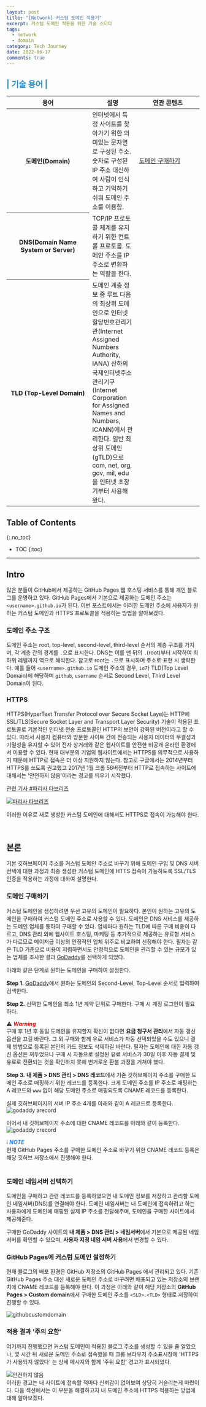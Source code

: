 ```yaml
---
layout: post
title: "[Network] 커스텀 도메인 적용기"
excerpt: 커스텀 도메인 적용을 위한 기술 스터디
tags:
  - network
  - domain
category: Tech Journey
date: 2022-06-17
comments: true
---
```


<h2 style="color: #308cbc"> | 기술 용어 | </h2>

<div>
 <table class>
      <thead>
        <tr>
          <th width="200">용어</th>
          <th>설명</th>
          <th width="150">연관 콘텐츠</th>
        </tr>
      </thead>
      <tbody>
        <tr>
          <th>도메인(Domain)</th>
          <td>인터넷에서 특정 사이트를 찾아가기 위한 의미있는 문자열로 구성된 주소. 숫자로 구성된 IP 주소 대신하여 사람이 인식하고 기억하기 쉬워 도메인 주소를 이용함.</td>
          <td><a href="#도메인 구매하기">도메인 구매하기</a></td>
        </tr>
        <tr>
          <th>DNS(Domain Name System or Server)</th>
          <td> TCP/IP 프로토콜 체계를 유지하기 위한 컨트롤 프로토콜. 도메인 주소를 IP 주소로 변환하는 역할을 한다.</td>
          <td> </td>
        </tr>
        <tr>
          <th>TLD (Top-Level Domain)</th>
          <td>도메인 계층 정보 중 루트 다음의 최상위 도메인으로  인터넷할당번호관리기관(Internet Assigned Numbers Authority, IANA) 산하의 국제인터넷주소관리기구(Internet Corporation for Assigned Names and Numbers, ICANN)에서 관리한다. 일반 최상위 도메인(gTLD)으로 com, net, org, gov, mil, edu을 인터넷 초장기부터 사용해왔다.</td>
          <td></td>
        </tr>
      </tbody>
 </table>
</div>

## Table of Contents
{:.no_toc}

* TOC 
{:toc}

---

## Intro
많은 분들이 GitHub에서 제공하는 GitHub Pages 웹 호스팅 서비스를 통해 개인 블로그를 운영하고 있다. 
GitHub Pages에서 기본으로 제공하는 도메인 주소는 `<username>.github.io`가 된다. 이번 포스트에서는 이러한 도메인 주소에 사용자가 원하는 커스텀 도메인과 HTTPS 프로토콜을 적용하는 방법을 알아보겠다.

### 도메인 주소 구조
도메인 주소는 root, top-level, second-level, third-level 순서의 계층 구조를 가지며, 각 계층 간의 경계를 `.`으로 표시한다. DNS는 이를 맨 뒤의 `.`(root)부터 시작하여 최하위 레벨까지 역으로 해석한다. 참고로 root는 `.`으로 표시하며 주소로 표현 시 생략한다.
예를 들어 `<username>.github.io` 도메인 주소의 경우, `io`가 TLD(Top Level Domain)에 해당하며 `github`, `username` 순서로 Second Level, Third Level Domain이 된다. 

### HTTPS
HTTPS(HyperText Transfer Protocol over Secure Socket Laye)는 HTTP에 SSL/TLS(Secure Socket Layer and Transport Layer Security) 기술이 적용된 프로토콜로 기본적인 인터넷 전송 프로토콜인 HTTP의 보안이 강화된 버전이라고 할 수 있다. 따라서 사용자 컴퓨터와 방문한 사이트 간에 전송되는 사용자 데이터의 무결성과 기밀성을 유지할 수 있어 전자 상거래와 같은 웹사이트를 안전한 비공개 온라인 환경에서 이용할 수 있다. 
현재 대부분의 기업의 웹사이트에서는 HTTPS를 의무적으로 사용하기 때문에 HTTP로 접속은 더 이상 지원하지 않는다.
참고로 구글에서는 2014년부터 HTTPS를 쓰도록 권고했고 2017년 1월 크롬 56버전부터 HTTP로 접속하는 사이트에 대해서는 '안전하지 않음'이라는 경고를 띄우기 시작했다. 

[관련 기사 #파리사 타브리즈](https://www.econovill.com/news/articleView.html?idxno=309031)

[![파리사 타브리즈](https://cdn.econovill.com/news/photo/201702/309031_141789_1952.jpg)](https://cdn.econovill.com/news/photo/201702/309031_141789_1952.jpg "파리사 타브리즈")

이러한 이유로 새로 생성한 커스텀 도메인에 대해서도 HTTPS로 접속이 가능해야 한다.

<br>

## 본론
기본 깃허브페이지 주소를 커스텀 도메인 주소로 바꾸기 위해 도메인 구입 및 DNS 서버 선택에 대한 과정과 최종 생성한 커스텀 도메인에 HTTS 접속이 가능하도록 SSL/TLS 인증을 적용하는 과정에 대하여 설명한다.

### 도메인 구매하기
커스텀 도메인을 생성하려면 우선 고유의 도메인이 필요하다. 본인이 원하는 고유의 도메인을 구매하여 커스텀 도메인 주소로 사용할 수 있다.
도메인은 DNS 서비스를 제공하는 도메인 업체를 통하여 구매할 수 있다. 업체마다 원하는 TLD에 따른 구매 비용이 다르고, DNS 관리 외에 웹사이트 호스팅, 마케팅 등 추가적으로 제공하는 유료형 서비스가 다르므로 메이저급 이상의 안정적인 업체 위주로 비교하여 선정해야 한다.
필자는 같은 TLD 기준으로 비용이 저렴하면서도 안정적으로 도메인을 관리할 수 있는 규모가 있는 업체를 조사한 결과 [GoDaddy](https://kr.godaddy.com/)를 선택하게 되었다.

아래와 같은 단계로 원하는 도메인을 구매하여 설정한다.

**Step 1.**  [GoDaddy](https://kr.godaddy.com/)에서 원하는 도메인의 Second-Level, Top-Level 순서로 입력하여 검색한다.

**Step 2.** 선택한 도메인을 최소 1년 계약 단위로 구매한다. 구매 시 계정 로그인이 필요하다.

<div class="highlight2">⚠️<span style="color:red"> <i><b>Warning</b></i></span> <br>
구매 후 1년 후 동일 도메인을 유지할지 확신이 없다면 <b>요금 청구서 관리</b>에서 자동 갱신 옵션을 끄길 바란다. 그 외 구매와 함께 유료 서비스가 자동 선택되었을 수도 있으니 결제 방법으로 등록된 본인의 카드 정보도 삭제하길 바란다. 필자는 도메인에 대한 자동 갱신 옵션은 꺼두었으나 구매 시 자동으로 설정된 유료 서비스가 30일 이후 자동 결제 및 유료로 전환되는 것을 확인하지 못해 번거로운 환불 과정을 거쳐야 했다.
</div>

**Step 3.** **내 제품 > DNS 관리 > DNS 레코드**에서 기존 깃허브페이지 주소를 구매한 도메인 주소로 매핑하기 위한 레코드를 등록한다.
크게 도메인 주소를 IP 주소로 매핑하는 A 레코드와 `www` 없이 해당 도메인 주소로 매핑되도록 CNAME 레코드를 등록한다.

실제 깃허브페이지의 서버 IP 주소 4개를 아래와 같이 A 레코드로 등록한다.
![godaddy arecord](/img/tech/a_record1.png)

이어서 내 깃허브페이지 주소에 대한 CNAME 레코드를 아래와 같이 등록한다.
![godaddy crecord](/img/tech/cname_record.png)

<div class="highlight2">ℹ️<span style="color:#247CFF"> <i><b>NOTE</b></i> </span> <br>
현재 GitHub Pages 주소를 구매한 도메인 주소로 바꾸기 위한 CNAME 레코드 등록은 해당 깃허브 저장소에서 진행해야 한다.
</div>

<br>

### 도메인 네임서버 선택하기
도메인을 구매하고 관련 레코드를 등록하였으면 내 도메인 정보를 저장하고 관리할 도메인 네임서버(DNS)를 연결해야 한다. 도메인 네임서버는 내 도메인에 접속하려고 하는 사용자에게 도메인에 매핑된 실제 IP 주소를 전달해주며, 도메인을 구매한 사이트에서 제공해준다.

구매한 GoDaddy 사이트의 **내 제품 > DNS 관리 > 네임서버**에서 기본으로 제공된 네임서버를 확인할 수 있으며, **사용자 지정 네임 서버 사용**에서 변경할 수 있다.

### GitHub Pages에 커스텀 도메인 설정하기
현재 블로그의 배포 환경은 GitHub 저장소의 GitHub Pages 에서 관리되고 있다. 
기존 GitHub Pages 주소 대신 새로운 도메인 주소로 바꾸려면 배포되고 있는 저장소의 브랜치에 CNAME 레코드를 등록해야 한다.
이 과정은 아래와 같이 해당 저장소의 **GitHub Pages > Custom domain**에서 구매한 도메인 주소를 `<SLD>.<TLD>` 형태로 저장하여 진행할 수 있다.

![githubcustomdomain](/img/tech/github_customdoamin.png)

### 적용 결과 '주의 요함'
여기까지 진행했으면 커스텀 도메인이 적용된 블로그 주소를 생성할 수 있을 줄 알았으나, 몇 시간 뒤 새로운 도메인 주소로 접속했을 때 크롬 브라우저 주소표시창에 'HTTPS가 사용되지 않았다' 는 상세 메시지와 함께 '주위 요함' 경고가 표시되었다.

<img src="/img/tech/nossl.png" alt="안전하지 않음">

<div class="highlight2">
이러한 경고는 내 사이트에 접속할 적마다 신뢰감이 없어보여 상당히 거슬리는게 마련이다.
다음 섹션에서는 이 부분을 해결하고자 
내 도메인 주소에 HTTPS 적용하는 방법에 대해 알아보겠다.
</div>

